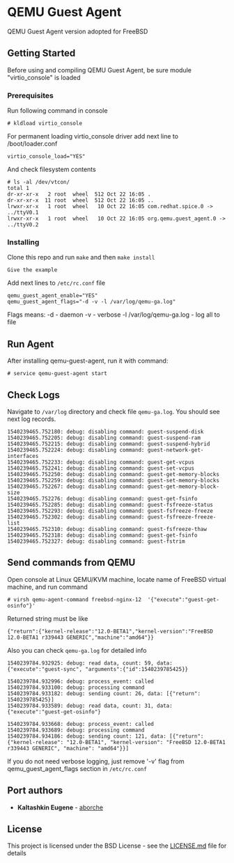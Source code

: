 # QEMU Guest Agent

QEMU Guest Agent version adopted for FreeBSD

## Getting Started

Before using and compiling QEMU Guest Agent, be sure module "virtio_console"
is loaded

### Prerequisites

Run following command in console

```
# kldload virtio_console
```

For permanent loading virtio_console driver add next line to /boot/loader.conf

```
virtio_console_load="YES"
```

And check filesystem contents

```
# ls -al /dev/vtcon/
total 1
dr-xr-xr-x   2 root  wheel  512 Oct 22 16:05 .
dr-xr-xr-x  11 root  wheel  512 Oct 22 16:05 ..
lrwxr-xr-x   1 root  wheel   10 Oct 22 16:05 com.redhat.spice.0 -> ../ttyV0.1
lrwxr-xr-x   1 root  wheel   10 Oct 22 16:05 org.qemu.guest_agent.0 -> ../ttyV0.2
```

### Installing

Clone this repo and run `make` and then `make install`

```
Give the example
```

Add next lines to `/etc/rc.conf` file

```
qemu_guest_agent_enable="YES"
qemu_guest_agent_flags="-d -v -l /var/log/qemu-ga.log"
```

Flags means:
 -d - daemon
 -v - verbose
 -l /var/log/qemu-ga.log - log all to file

## Run Agent

After installing qemu-guest-agent, run it with command:

```
# service qemu-guest-agent start
```

## Check Logs

Navigate to `/var/log` directory and check file `qemu-ga.log`.
You should see next log records.

```
1540239465.752180: debug: disabling command: guest-suspend-disk
1540239465.752205: debug: disabling command: guest-suspend-ram
1540239465.752215: debug: disabling command: guest-suspend-hybrid
1540239465.752224: debug: disabling command: guest-network-get-interfaces
1540239465.752233: debug: disabling command: guest-get-vcpus
1540239465.752241: debug: disabling command: guest-set-vcpus
1540239465.752250: debug: disabling command: guest-get-memory-blocks
1540239465.752259: debug: disabling command: guest-set-memory-blocks
1540239465.752267: debug: disabling command: guest-get-memory-block-size
1540239465.752276: debug: disabling command: guest-get-fsinfo
1540239465.752285: debug: disabling command: guest-fsfreeze-status
1540239465.752293: debug: disabling command: guest-fsfreeze-freeze
1540239465.752302: debug: disabling command: guest-fsfreeze-freeze-list
1540239465.752310: debug: disabling command: guest-fsfreeze-thaw
1540239465.752318: debug: disabling command: guest-get-fsinfo
1540239465.752327: debug: disabling command: guest-fstrim
```

## Send commands from QEMU

Open console at Linux QEMU/KVM machine, locate name of FreeBSD virtual
machine, and run command

```
# virsh qemu-agent-command freebsd-nginx-12  '{"execute":"guest-get-osinfo"}'
```

Returned string must be like

```
{"return":{"kernel-release":"12.0-BETA1","kernel-version":"FreeBSD 12.0-BETA1 r339443 GENERIC","machine":"amd64"}}
```

Also you can check `qemu-ga.log` for detailed info

```
1540239784.932925: debug: read data, count: 59, data: {"execute":"guest-sync", "arguments":{"id":1540239785425}}

1540239784.932996: debug: process_event: called
1540239784.933100: debug: processing command
1540239784.933182: debug: sending count: 26, data: [{"return": 1540239785425}]
1540239784.933589: debug: read data, count: 31, data: {"execute":"guest-get-osinfo"}

1540239784.933668: debug: process_event: called
1540239784.933689: debug: processing command
1540239784.934186: debug: sending count: 121, data: [{"return": {"kernel-release": "12.0-BETA1", "kernel-version": "FreeBSD 12.0-BETA1 r339443 GENERIC", "machine": "amd64"}}]
```

If you do not need verbose logging, just remove '-v' flag from qemu_guest_agent_flags section in `/etc/rc.conf`

## Port authors

* **Kaltashkin Eugene** - [aborche](https://github.com/aborche)

## License

This project is licensed under the BSD License - see the [LICENSE.md](LICENSE.md) file for details

